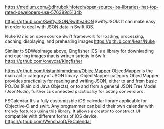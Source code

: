 https://medium.com/@dhrubokinfotech/open-source-ios-libraries-that-top-rated-developers-use-576399d5134b

https://github.com/SwiftyJSON/SwiftyJSON
SwiftyJSON: It can make easy in order to deal with JSON data in Swift iOS.

Nuke iOS is an open source Swift framework for loading, processing, caching, displaying, and preheating images
https://github.com/kean/Nuke

Similar to SDWebImage above, Kingfisher iOS is a library for downloading and caching images that is written strictly in Swift. 
https://github.com/onevcat/Kingfisher

https://github.com/tristanhimmelman/ObjectMapper
ObjectMapper is the main actor category of JSON library. 
ObjectMapper category ObjectMapper provides practicality for reading and writing JSON, either to and from basic POJOs (Plain old Java Objects), 
or to and from a general JSON Tree Model (JsonNode), further as connected practicality for acting conversions.

FSCalendar
It’s a fully customizable iOS calendar library applicable for Objective-C and swift. 
Any programmer can build their own calendar with trendy features using this library. 
It allows a creator to construct UI compatible with different forms of iOS device.
https://github.com/WenchaoD/FSCalendar
